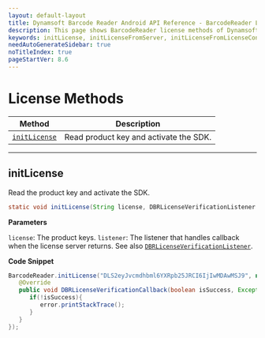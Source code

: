 ```yaml
---
layout: default-layout
title: Dynamsoft Barcode Reader Android API Reference - BarcodeReader License Methods
description: This page shows BarcodeReader license methods of Dynamsoft Barcode Reader for Android SDK.
keywords: initLicense, initLicenseFromServer, initLicenseFromLicenseContent, outputLicenseToString, license methods, BarcodeReader, api reference, android
needAutoGenerateSidebar: true
noTitleIndex: true
pageStartVer: 8.6
---
```



# License Methods

  | Method               | Description |
  |----------------------|-------------|
  | [`initLicense`](#initlicense) | Read product key and activate the SDK. |

  ---

## initLicense

Read the product key and activate the SDK.

```java
static void initLicense(String license, DBRLicenseVerificationListener listener)
```

**Parameters**

`license`: The product keys.
`listener`: The listener that handles callback when the license server returns. See also [`DBRLicenseVerificationListener`](interface-dbrlicenseverificationlistener.md).

**Code Snippet**

```java
BarcodeReader.initLicense("DLS2eyJvcmdhbml6YXRpb25JRCI6IjIwMDAwMSJ9", new DBRLicenseVerificationListener() {
   @Override
   public void DBRLicenseVerificationCallback(boolean isSuccess, Exception error) {
      if(!isSuccess){
         error.printStackTrace();
      }
   }
});
```

